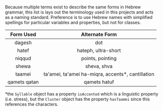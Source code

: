 Because multiple terms exist to describe the same forms in Hebrew grammar, this list is lays out the terminology used in this projects and acts as a naming standard.
Preference is to use Hebrew names with simplified spellings for particular variables and properties, but not for classes.

|  Form Used   |                   Alternate Form                   |
| :----------: | :------------------------------------------------: |
|    dagesh    |                        dot                         |
|    hatef     |                hateph, ultra-short                 |
|    niqqud    |                  points, pointing                  |
|    shewa     |                    sheva, shva                     |
|    taamei    | ta'amei, ta'amei ha-miqra, accents\*, cantillation |
| qamets qatan |                    qamets hatuf                    |

\*the `Syllable` object has a property `isAccented` which is a linguistic property (i.e. stress), but the `Cluster` object has the property `hasTaamei` since this references the characters.
